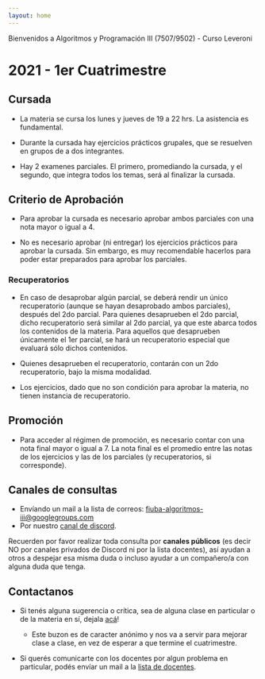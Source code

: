 ```yaml
---
layout: home
---
```


Bienvenidos a Algoritmos y Programación III (7507/9502) - Curso Leveroni

# 2021 - 1er Cuatrimestre

## Cursada

- La materia se cursa los lunes y jueves de 19 a 22 hrs. La asistencia es fundamental.

- Durante la cursada hay ejercicios prácticos grupales, que se resuelven en grupos de a dos integrantes.

- Hay 2 examenes parciales. El primero, promediando la cursada, y el segundo, que integra todos los temas, será al finalizar la cursada.

## Criterio de Aprobación

- Para aprobar la cursada es necesario aprobar ambos parciales con una nota mayor o igual a 4.

- No es necesario aprobar (ni entregar) los ejercicios prácticos para aprobar la cursada. Sin embargo, es muy recomendable hacerlos para poder estar preparados para aprobar los parciales.

### Recuperatorios

- En caso de desaprobar algún parcial, se deberá rendir un único recuperatorio (aunque se hayan desaprobado ambos parciales), después del 2do parcial. Para quienes desaprueben el 2do parcial, dicho recuperatorio será similar al 2do parcial, ya que este abarca todos los contenidos de la materia. Para aquellos que desaprueben únicamente el 1er parcial, se hará un recuperatorio especial que evaluará sólo dichos contenidos.

- Quienes desaprueben el recuperatorio, contarán con un 2do recuperatorio, bajo la misma modalidad.

- Los ejercicios, dado que no son condición para aprobar la materia, no tienen instancia de recuperatorio.

## Promoción

- Para acceder al régimen de promoción, es necesario contar con una nota final mayor o igual a 7. La nota final es el promedio entre las notas de los ejercicios y las de los parciales (y recuperatorios, si corresponde).

## Canales de consultas

- Envíando un mail a la lista de correos: fiuba-algoritmos-iii@googlegroups.com
- Por nuestro [canal de discord](https://discord.gg/yPdNkej).

Recuerden por favor realizar toda consulta por **canales públicos** (es decir NO por canales privados de Discord ni por la lista docentes), así ayudan a otros a despejar esa misma duda o incluso ayudar a un compañero/a con alguna duda que tenga.

## Contactanos

- Si tenés alguna sugerencia o crítica, sea de alguna clase en particular o de la materia en sí, dejala [acá](https://docs.google.com/forms/d/e/1FAIpQLScqJ7gW8YZdc4a55hYbCRVBrZQsErJkLKN2eS1_vCzzNJlD0g/viewform)!

  - Este buzon es de caracter anónimo y nos va a servir para mejorar clase a clase, en vez de esperar a que termine el cuatrimestre.

- Si querés comunicarte con los docentes por algun problema en particular, podés envíar un mail a la [lista de docentes](mailto:fiuba-algoritmos-iii-doc@googlegroups.com).

